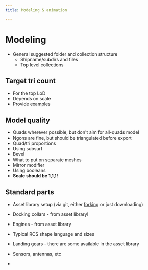 ```yaml
---
title: Modeling & animation

---
```


# Modeling

- General suggested folder and collection structure
  - Shipname/subdirs and files
  - Top level collections

## Target tri count

- For the top LoD
- Depends on scale
- Provide examples

## Model quality

- Quads wherever possible, but don't aim for all-quads model
- Ngons are fine, but should be triangulated before export
- Quad/tri proportions
- Using subsurf
- Bevel
- What to put on separate meshes
- Mirror modifier
- Using booleans
- **Scale should be 1,1,1!**

## Standard parts

- Asset library setup (via git, either [forking](https://gist.github.com/acidtone/aeea8025550587db9e557e3b9a5bd982) or just downloading)
- Docking collars - from asset library!
- Engines - from asset library
- Typical RCS shape language and sizes
- Landing gears - there are some available in the asset library
- Sensors, antennas, etc

- 